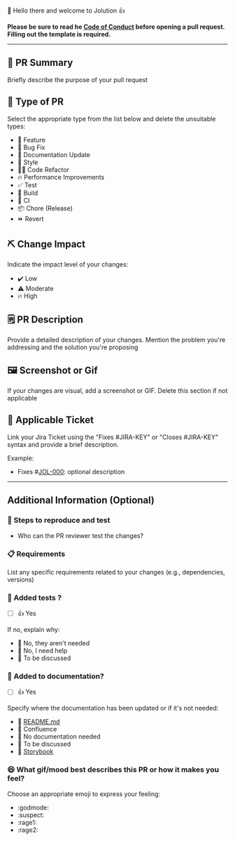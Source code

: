 👋 Hello there and welcome to Jolution 👍

**Please be sure to read he [Code of Conduct](https://github.com/jolution/.github/blob/main/CODE_OF_CONDUCT.md) before opening a pull request.**
**Filling out the template is required.**

---

## 📝 PR Summary

Briefly describe the purpose of your pull request

## 📌 Type of PR

Select the appropriate type from the list below and delete the unsuitable types:
- 🍕 Feature
- 🐛 Bug Fix
- 📝 Documentation Update
- 🎨 Style
- 🧑‍💻 Code Refactor
- 🔥 Performance Improvements
- ✅ Test
- 🤖 Build
- 🔁 CI
- 📦 Chore (Release)
- ⏩ Revert

## ⛏ Change Impact

Indicate the impact level of your changes:
- ✔️ Low
- ⚠️ Moderate
- 🔥 High

## 🗒️ PR Description

Provide a detailed description of your changes. Mention the problem you're addressing and the solution you're proposing

## 🖼️ Screenshot or Gif

If your changes are visual, add a screenshot or GIF. Delete this section if not applicable

## 🎫 Applicable Ticket

Link your Jira Ticket using the "Fixes #JIRA-KEY" or "Closes #JIRA-KEY" syntax and provide a brief description.

Example:

- Fixes #[JOL-000](https://jira.fsc.atos-services.net/projects/STCDEV/JOL-000): optional description

---

## Additional Information (Optional)

### 🧫 Steps to reproduce and test

- Who can the PR reviewer test the changes?

<!--
Step1: Install ``npm install my-package --save-dev``
Step2: Run ``npm run test``
-->

### 📋 Requirements

List any specific requirements related to your changes (e.g., dependencies, versions)

<!--
- "@angular/animations": "^16.0.3"
-->

### 🧪 Added tests ?

- [ ] 👍 Yes

If no, explain why:
- 🙅 No, they aren't needed
- 🙋 No, I need help
- 💬 To be discussed

### 📘 Added to documentation?

- [ ] 👍 Yes

Specify where the documentation has been updated or if it's not needed:
- 📜 [README.md](README.md)
- 📓 Confluence
- 🙅 No documentation needed
- 💬 To be discussed
- 📕 [Storybook](https://storybook.js.org/)

### 😄 What gif/mood best describes this PR or how it makes you feel?

Choose an appropriate emoji to express your feeling:
- :godmode:
- :suspect:
- :rage1:
- :rage2:

<!-- https://chrome.google.com/webstore/detail/gifs-for-github/dkgjnpbipbdaoaadbdhpiokaemhlphep -->
